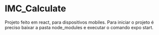 # IMC_Calculate

Projeto feito em react, para dispositivos mobiles.
Para iniciar o projeto é preciso baixar a pasta node_modules e executar o comando expo start.
